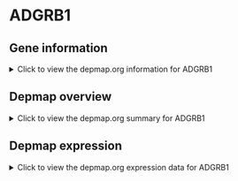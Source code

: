 <h1>ADGRB1</h1>

<h2>Gene information</h2>
<details>
  <summary>Click to view the depmap.org information for ADGRB1</summary>
  <iframe src="https://depmap.org/portal/gene/ADGRB1?tab=about" style="border:none;width:100%;height:800px"></iframe>
</details>

<h2>Depmap overview</h2>
<details>
  <summary>Click to view the depmap.org summary for ADGRB1</summary>
  <iframe src="https://depmap.org/portal/gene/ADGRB1?tab=overview" style="border:none;width:100%;height:800px"></iframe>
</details>

<h2>Depmap expression</h2>
<details>
  <summary>Click to view the depmap.org expression data for ADGRB1</summary>
  <iframe src="https://depmap.org/portal/gene/ADGRB1?tab=characterization" style="border:none;width:100%;height:800px"></iframe>
</details>


<!--
<h2>Reactome Pathway diagram</h2>
<details>
  <summary>Click to view Reactome pathway for ADGRB1</summary>
  PNAME
</details>
-->


